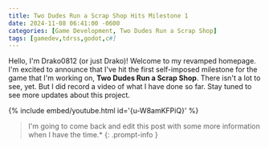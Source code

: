 ```yaml
---
title: Two Dudes Run a Scrap Shop Hits Milestone 1
date: 2024-11-08 06:41:00 -0600
categories: [Game Development, Two Dudes Run a Scrap Shop]
tags: [gamedev,tdrss,godot,c#]
---
```


Hello, I'm Drako0812 (or just Drako)! Welcome to my revamped homepage. I'm excited to announce that I've hit the first self-imposed milestone for the game that I'm working on, **Two Dudes Run a Scrap Shop**. There isn't a lot to see, yet. But I did record a video of what I have done so far. Stay tuned to see more updates about this project.

{% include embed/youtube.html id='{u-W8amKFPiQ}' %}

> I'm going to come back and edit this post with some more information when I have the time.*
{: .prompt-info }
